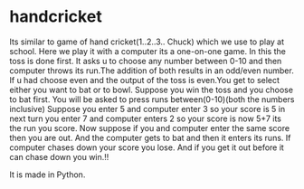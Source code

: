 # handcricket
Its similar to game of hand cricket(1..2..3.. Chuck) which we use to play at school. Here we play it with a computer its a one-on-one game. 
In this the toss is done first. It asks u to choose any number between 0-10 and then computer throws its run.The 
addition of both results in an odd/even number. If u had choose even and the output of the toss is even.You get to select
either you want to bat or to bowl.
Suppose you win the toss and you choose to bat first.
You will be asked to press runs between(0-10)(both the numbers inclusive)
Suppose you enter 5 and computer enter 3 so your score is 5
in next turn you enter 7 and computer enters 2 so your score is now 5+7 its the run you score.
Now suppose if you and computer enter the same score then you are out.
And the computer gets to bat and then it enters its runs. If computer chases down your score you lose. And if you get it out before it can chase down you win.!!


It is made in Python.

